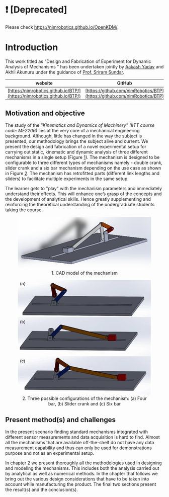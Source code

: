 # :exclamation: [Deprecated]

Please check <https://nimrobotics.github.io/OpenKDM/>.

# Introduction

This work titled as "Design and Fabrication of Experiment for Dynamic Analysis of Mechanisms " has been undertaken jointly by [Aakash Yadav](http://nimrobotics.github.io/) and Akhil Akunuru under the guidance of [Prof. Sriram Sundar](https://iittp.ac.in/dr-sriram-sundar).

|website| GitHub |
|--|--|
| [https://nimrobotics.github.io/BTP/](https://nimrobotics.github.io/BTP/) | [https://github.com/nimRobotics/BTP](https://github.com/nimRobotics/BTP) |


## Motivation and objective

The study of the *"Kinematics and Dynamics of Machinery" (IITT course code: ME2206)* lies at the very core of a mechanical engineering
background. Although, little has changed in the way the subject is presented, our methodology brings the subject alive and current. We
present the design and fabrication of a novel experimental setup for carrying out static, kinematic and dynamic analysis of three different
mechanisms in a single setup (Figure <a href="#cad_ful" data-reference-type="ref" data-reference="cad_ful">1</a>). The mechanism is designed to be configurable to three different types of mechanisms namely - double crank, slider crank and a six bar mechanism depending on the use case as shown in Figure <a href="#cad_all" data-reference-type="ref" data-reference="cad_all">2</a>. The mechanism has retrofitted parts (different link lengths and sliders) to facilitate multiple experiments in the same setup.

The learner gets to "play" with the mechanism parameters and immediately understand their effects. This will enhance one’s grasp of the concepts
and the development of analytical skills. Hence greatly supplementing and reinforcing the theoretical understanding of the undergraduate
students taking the course.

<figure align="center">
<img align="center" src="Pictures/cad_model.png" id="cad_ful" alt="" /><figcaption>1. CAD model of the mechanism</figcaption>
</figure>

<figure align="center">
<img src="Pictures/all_mech.png" id="cad_all" alt="" /><figcaption>2. Three possible configurations of the mechanism: (a) Four bar, (b) Slider crank and (c) Six bar</figcaption>
</figure>


## Present method(s) and challenges

In the present scenario finding standard mechanisms integrated with different sensor measurements and data acquisition is hard to find.
Almost all the mechanisms that are available off-the-shelf do not have any data measurement capability and thus can only be used for
demonstrations purpose and not as an experimental setup. 

In chapter 2 we present thoroughly all the methodologies used in designing and modeling the mechanisms. This includes both the analysis
carried out by analytical as well as numerical methods. In the chapter that follows we bring out the various design considerations that have to
be taken into account while manufacturing the product. The final two sections present the result(s) and the conclusion(s).
